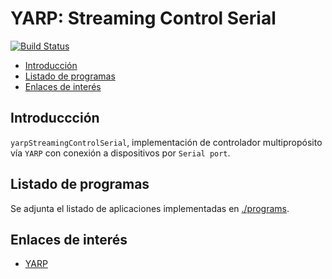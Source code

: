 # YARP: Streaming Control Serial
[![Build Status](https://travis-ci.org/davidvelascogarcia/yarp-streaming-control-serial.svg?branch=develop)](https://travis-ci.org/davidvelascogarcia/yarp-streaming-control-serial)

- [Introducción](#introducción)
- [Listado de programas](#listado-de-programas)
- [Enlaces de interés](#enlaces-de-interés)

## Introduccción

`yarpStreamingControlSerial`, implementación de controlador multipropósito vía `YARP` con conexión a dispositivos por `Serial port`.

## Listado de programas

Se adjunta el listado de aplicaciones implementadas en [./programs](./programs).

## Enlaces de interés

* [YARP](www.yarp.it)
